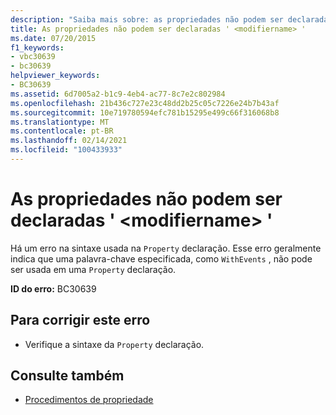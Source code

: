 ```yaml
---
description: "Saiba mais sobre: as propriedades não podem ser declaradas ' <modifiername> '"
title: As propriedades não podem ser declaradas ' <modifiername> '
ms.date: 07/20/2015
f1_keywords:
- vbc30639
- bc30639
helpviewer_keywords:
- BC30639
ms.assetid: 6d7005a2-b1c9-4eb4-ac77-8c7e2c802984
ms.openlocfilehash: 21b436c727e23c48dd2b25c05c7226e24b7b43af
ms.sourcegitcommit: 10e719780594efc781b15295e499c66f316068b8
ms.translationtype: MT
ms.contentlocale: pt-BR
ms.lasthandoff: 02/14/2021
ms.locfileid: "100433933"
---
```

# <a name="properties-cannot-be-declared-modifiername"></a>As propriedades não podem ser declaradas ' \<modifiername> '

Há um erro na sintaxe usada na `Property` declaração. Esse erro geralmente indica que uma palavra-chave especificada, como `WithEvents` , não pode ser usada em uma `Property` declaração.  
  
 **ID do erro:** BC30639  
  
## <a name="to-correct-this-error"></a>Para corrigir este erro  
  
- Verifique a sintaxe da `Property` declaração.  
  
## <a name="see-also"></a>Consulte também

- [Procedimentos de propriedade](../programming-guide/language-features/procedures/property-procedures.md)
